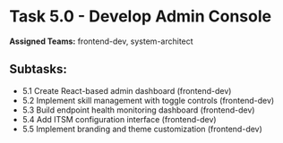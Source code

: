 # Task 5.0 - Develop Admin Console

**Assigned Teams:** frontend-dev, system-architect

## Subtasks:
- 5.1 Create React-based admin dashboard (frontend-dev)
- 5.2 Implement skill management with toggle controls (frontend-dev)
- 5.3 Build endpoint health monitoring dashboard (frontend-dev)
- 5.4 Add ITSM configuration interface (frontend-dev)
- 5.5 Implement branding and theme customization (frontend-dev)